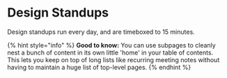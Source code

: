 # Design Standups

Design standups run every day, and are timeboxed to 15 minutes.

{% hint style="info" %}
**Good to know:** You can use subpages to cleanly nest a bunch of content in its own little 'home' in your table of contents. This lets you keep on top of long lists like recurring meeting notes without having to maintain a huge list of top-level pages.
{% endhint %}
